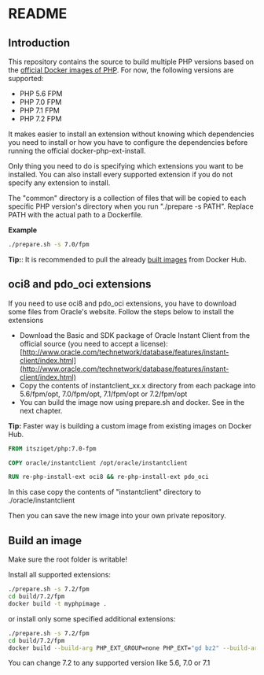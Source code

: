 # README

## Introduction

This repository contains the source to build multiple PHP versions based on the [official Docker images of PHP](https://hub.docker.com/_/php/).
For now, the following versions are supported:

- PHP 5.6 FPM
- PHP 7.0 FPM
- PHP 7.1 FPM
- PHP 7.2 FPM 

It makes easier to install an extension without knowing which dependencies you need to install or how you have to configure
the dependencies before running the official docker-php-ext-install.

Only thing you need to do is specifying which extensions you want to be installed. You can also install every supported
extension if you do not specify any extension to install.

The "common" directory is a collection of files that will be copied to each specific PHP version's directory when you run "./prepare -s PATH".
Replace PATH with the actual path to a Dockerfile. 

**Example**

```bash
./prepare.sh -s 7.0/fpm
```
    
**Tip:**: It is recommended to pull the already [built images](https://hub.docker.com/r/itsziget/php/) from Docker Hub.
    
## oci8 and pdo_oci extensions

If you need to use oci8 and pdo_oci extensions, you have to download some files from Oracle's website. Follow the steps below
to install the extensions

* Download the Basic and SDK package of Oracle Instant Client from the official source (you need to accept a license): 
[http://www.oracle.com/technetwork/database/features/instant-client/index.html](http://www.oracle.com/technetwork/database/features/instant-client/index.html)
* Copy the contents of instantclient_xx.x directory from each package into  5.6/fpm/opt, 7.0/fpm/opt, 7.1/fpm/opt or 7.2/fpm/opt
* You can build the image now using prepare.sh and docker. See in the next chapter.

**Tip:** Faster way is building a custom image from existing images on Docker Hub. 

```dockerfile
FROM itsziget/php:7.0-fpm

COPY oracle/instantclient /opt/oracle/instantclient

RUN re-php-install-ext oci8 && re-php-install-ext pdo_oci
```
    
In this case copy the contents of "instantclient" directory to ./oracle/instantclient 

Then you can save the new image into your own private repository.

## Build an image

Make sure the root folder is writable!

Install all supported extensions:

```bash
./prepare.sh -s 7.2/fpm
cd build/7.2/fpm
docker build -t myphpimage .
```
    
or install only some specified additional extensions:

```bash
./prepare.sh -s 7.2/fpm
cd build/7.2/fpm
docker build --build-arg PHP_EXT_GROUP=none PHP_EXT="gd bz2" --build-arg PECL_EXT_GROUP=none -t myphpimage
```

You can change 7.2 to any supported version like 5.6, 7.0 or 7.1
